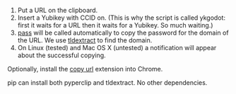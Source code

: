 1. Put a URL on the clipboard.
2. Insert a Yubikey with CCID on. (This is why the script is called ykgodot:
first it waits for a URL then it waits for a Yubikey. So much waiting.)
3. [pass](http://www.passwordstore.org/) will be called automatically to copy
the password for the domain of the URL. We use [tldextract](https://github.com/john-kurkowski/tldextract)
to find the domain.
4. On Linux (tested) and Mac OS X (untested) a notification will appear about the successful copying.

Optionally, install the [copy url](https://chrome.google.com/webstore/detail/copy-url/mkhnbhdofgaendegcgbmndipmijhbili?hl=en) extension into Chrome.

pip can install both pyperclip and tldextract. No other dependencies.
